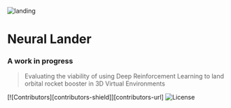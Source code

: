 ![landing](/media/unreal.gif)

# Neural Lander
### A work in progress

> Evaluating the viability of using Deep Reinforcement Learning to land orbital rocket booster in 3D Virtual Environments


[![Contributors][contributors-shield]][contributors-url]
![License](http://img.shields.io/:license-mit-blue.svg?style=flat-square)



